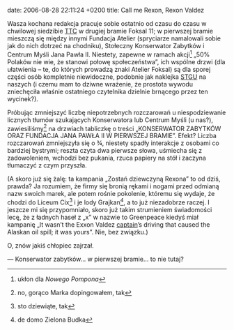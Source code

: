 date: 2006-08-28 22:11:24 +0200
title: Call me Rexon, Rexon Valdez

Wasza kochana redakcja pracuje sobie ostatnio od czasu do czasu w chwilowej siedzibie [TTC](http://tacticaltech.org/ 'Tactical Technology Collective') w drugiej bramie Foksal 11; w pierwszej bramie mieszczą się między innymi Fundacja Atelier (spryciarze namalowali sobie jak do nich dotrzeć na chodniku), Stołeczny Konserwator Zabytków i Centrum Myśli Jana Pawła II. Niestety, zapewne w ramach akcji[^1] „50% Polaków nie wie, że stanowi połowę społeczeństwa”, ich wspólne drzwi (dla ułatwienia – te, do których prowadzą znaki Atelier Foksal) są dla sporej części osób kompletnie niewidoczne, podobnie jak naklejka [STGU](http://stgu.pl/ 'Stowarzyszenie Twórców Grafiki Użytkowej') na naszych (i czemu mam to dziwne wrażenie, że prostota wywodu zniechęciła właśnie ostatniego czytelnika dzielnie brnącego przez ten wycinek?).

Próbując zmniejszyć liczbę niepotrzebnych rozczarowań u niespodziewanie licznych tłumów szukających Konserwatora lub Centrum Myśli (u nas?), zawiesiliśmy[^2] na drzwiach tabliczkę o treści „KONSERWATOR ZABYTKÓW ORAZ FUNDACJA JANA PAWŁA II W PIERWSZEJ BRAMIE”. Efekt? Liczba rozczarowań zmniejszyła się o ¾, niestety spadły interakcje z osobami co bardziej bystrymi; reszta czyta dwa pierwsze słowa, uśmiecha się z zadowoleniem, wchodzi bez pukania, rzuca papiery na stół i zaczyna tłumaczyć z czym przyszła.

(A skoro już się żalę: ta kampania „Zostań dziewczyną Rexona” to od dziś, prawda? Ja rozumiem, że firmy się bronią rękami i nogami przed odmianą nazw swoich marek, ale potem rośnie pokolenie, któremu się wydaje, że chodzi do Liceum Cix[^3] i je lody Grajkan[^4], a to już niezadobrze raczej. I jeszcze mi się przypomniało, skoro już takim strumieniem świadomości lecę, że z ładnych haseł z „x” w nazwie to Greenpeace kiedyś miał kampanię „It wasn’t the Exxon Valdez [captain](http://en.wikipedia.org/wiki/Joseph_Hazelwood 'Categories: People from Georgia')’s driving that caused the Alaskan oil spill; it was yours”. Nie, bez związku.)

O, znów jakiś chłopiec zajrzał.

— Konserwator zabytków… w pierwszej bramie… to nie tutaj?

[^1]: ukłon dla <cite>Nowego Pompona</cite>
[^2]: no, gorąco Marka dopingowałem, tak
[^3]: sto dziewiąte, tak
[^4]: de domo Zielona Budka
